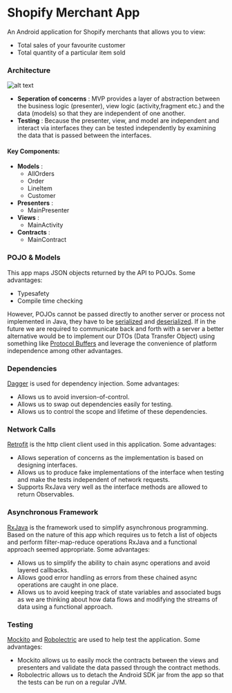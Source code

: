# Shopify Merchant App

An Android application for Shopify merchants that allows you to view:
 - Total sales of your favourite customer
 - Total quantity of a particular item sold

### Architecture

![alt text](https://cms-assets.tutsplus.com/uploads/users/1308/posts/26206/image/MVP-Android.png)

  - **Seperation of concerns** : MVP provides a layer of abstraction between the business logic (presenter), view logic (activity,fragment etc.) and the data (models) so that they are independent of one another.
  - **Testing** : Because the presenter, view, and model are independent and interact via interfaces they can be tested independently by examining the data that is passed between the interfaces.


#### Key Components:

  - **Models** :
    * AllOrders
    * Order
    * LineItem
    * Customer
  - **Presenters** : 
    * MainPresenter
  - **Views** : 
    * MainActivity
  - **Contracts** : 
    * MainContract

### POJO & Models
This app maps JSON objects returned by the API to POJOs. Some advantages:
-  Typesafety 
-  Compile time checking

However, POJOs cannot be passed directly to another server or process not implemented in Java, they have to be [serialized](https://docs.oracle.com/javase/tutorial/jndi/objects/serial.html) and [deserialized](https://docs.oracle.com/javase/tutorial/jndi/objects/serial.html). If in the future we are required to communicate back and forth with a server a better alternative would be to implement our DTOs (Data Transfer Object) using something like [Protocol Buffers](https://github.com/google/protobuf) and leverage the convenience of platform independence among other advantages.
### Dependencies

[Dagger](https://github.com/google/dagger) is used for dependency injection. Some advantages: 
 -  Allows us to avoid inversion-of-control.
 -  Allows us to swap out dependencies easily for testing.
 -  Allows us to control the scope and lifetime of these dependencies.

### Network Calls

[Retrofit](https://github.com/square/retrofit) is the http client client used in this application. Some advantages:
 - Allows seperation of concerns as the implementation is based on designing interfaces.
 - Allows us to produce fake implementations of the interface when testing and make the tests independent of network requests. 
 - Supports RxJava very well as the interface methods are allowed to return Observables.

### Asynchronous Framework

[RxJava](https://github.com/ReactiveX/RxJava) is the framework used to simplify asynchronous programming. Based on the nature of this app which requires us to fetch a list of objects and perform filter-map-reduce operations RxJava and a functional approach seemed appropriate. Some advantages:

- Allows us to simplify the ability to chain async operations and avoid layered callbacks.
- Allows good error handling as errors from these chained async operations are caught in one place.
- Allows us to avoid keeping track of state variables and associated bugs as we are thinking about how data flows and modifying the streams of data using a functional approach.

### Testing

[Mockito](https://github.com/mockito/mockito) and [Robolectric](https://github.com/robolectric/robolectric) are used to help test the application. Some advantages:

- Mockito allows us to easily mock the contracts between the views and presenters and validate the data
passed through the contract methods.
- Robolectric allows us to detach the Android SDK jar from the app so that the tests can be 
run on a regular JVM.
